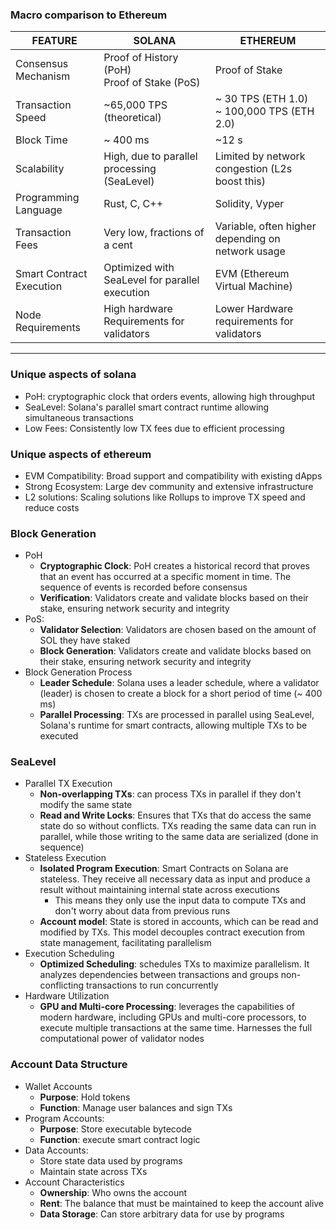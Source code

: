 ### Macro comparison to Ethereum

| FEATURE                  | SOLANA                                         | ETHEREUM                                          |
| ------------------------ | ---------------------------------------------- | ------------------------------------------------- |
| Consensus<br>Mechanism   | Proof of History (PoH)<br>Proof of Stake (PoS) | Proof of Stake                                    |
| Transaction Speed        | ~65,000 TPS (theoretical)                      | ~ 30 TPS (ETH 1.0)<br>~ 100,000 TPS (ETH 2.0)     |
| Block Time               | ~ 400 ms                                       | ~12 s                                             |
| Scalability              | High, due to parallel processing (SeaLevel)    | Limited by network congestion (L2s boost this)    |
| Programming Language     | Rust, C, C++                                   | Solidity, Vyper                                   |
| Transaction Fees         | Very low, fractions of a cent                  | Variable, often higher depending on network usage |
| Smart Contract Execution | Optimized with SeaLevel for parallel execution | EVM (Ethereum Virtual Machine)                    |
| Node Requirements        | High hardware Requirements for validators      | Lower Hardware requirements for validators        |

-----------------------------------------------------------

### Unique aspects of solana
- PoH: cryptographic clock that orders events, allowing high throughput
- SeaLevel: Solana's parallel smart contract runtime allowing simultaneous transactions
- Low Fees: Consistently low TX fees due to efficient processing

### Unique aspects of ethereum
- EVM Compatibility: Broad support and compatibility with existing dApps
- Strong Ecosystem: Large dev community and extensive infrastructure
- L2 solutions: Scaling solutions like Rollups to improve TX speed and reduce costs

### Block Generation
- PoH
	- **Cryptographic Clock**: PoH creates a historical record that proves that an event has occurred at a specific moment in time. The sequence of events is recorded before consensus
	- **Verification**: Validators create and validate blocks based on their stake, ensuring network security and integrity 
- PoS:
	- **Validator Selection**: Validators are chosen based on the amount of SOL they have staked
	- **Block Generation**: Validators create and validate blocks based on their stake, ensuring network security and integrity
- Block Generation Process
	- **Leader Schedule**: Solana uses a leader schedule, where a validator (leader) is chosen to create a block for a short period of time (~ 400 ms)
	- **Parallel Processing**: TXs are processed in parallel using SeaLevel, Solana's runtime for smart contracts, allowing multiple TXs to be executed

### SeaLevel
- Parallel TX Execution
	- **Non-overlapping TXs**: can process TXs in parallel if they don't modify the same state
	- **Read and Write Locks**: Ensures that TXs that do access the same state do so without conflicts. TXs reading the same data can run in parallel, while those writing to the same data are serialized (done in sequence)
- Stateless Execution
	- **Isolated Program Execution**: Smart Contracts on Solana are stateless. They receive all necessary data as input and produce a result without maintaining internal state across executions
		- This means they only use the input data to compute TXs and don't worry about data from previous runs
	- **Account model**: State is stored in accounts, which can be read and modified by TXs. This model decouples contract execution from state management, facilitating parallelism
- Execution Scheduling
	- **Optimized Scheduling**: schedules TXs to maximize parallelism. It analyzes dependencies between transactions and groups non-conflicting transactions to run concurrently
- Hardware Utilization
	- **GPU and Multi-core Processing**: leverages the capabilities of modern hardware, including GPUs and multi-core processors, to execute multiple transactions at the same time. Harnesses the full computational power of validator nodes

### Account Data Structure
- Wallet Accounts
	- **Purpose**: Hold tokens
	- **Function**: Manage user balances and sign TXs
- Program Accounts:
	- **Purpose**: Store executable bytecode 
	- **Function**: execute smart contract logic
- Data Accounts:
	- Store state data used by programs
	- Maintain state across TXs
- Account Characteristics
	- **Ownership**: Who owns the account
	- **Rent**: The balance that must be maintained to keep the account alive
	- **Data Storage**: Can store arbitrary data for use by programs
